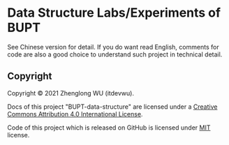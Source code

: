 # Data Structure Labs/Experiments of BUPT

See Chinese version for detail. If you do want read English, comments for code are also a good choice to understand such project in technical detail.

## Copyright

Copyright © 2021 Zhenglong WU (itdevwu).

Docs of this project "BUPT-data-structure" are licensed under a <a rel="license" href="http://creativecommons.org/licenses/by/4.0/">Creative Commons Attribution 4.0 International License</a>.

Code of this project which is released on GitHub is licensed under [MIT](https://github.com/itdevwu/BUPT-data-structure/blob/master/LICENSE) license.